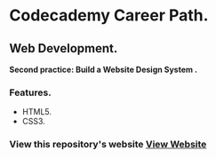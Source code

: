 # Codecademy Career Path. 
## Web Development. 

**Second practice: Build a Website Design System .**


### Features.

* HTML5.
* CSS3.


### View this repository's website [View Website](https://codecademymydev.github.io/companyhomepage/)
